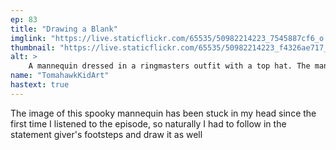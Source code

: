 ```yaml
---
ep: 83
title: "Drawing a Blank"
imglink: "https://live.staticflickr.com/65535/50982214223_7545887cf6_o.jpg"
thumbnail: "https://live.staticflickr.com/65535/50982214223_f4326ae717_q.jpg"
alt: >
    A mannequin dressed in a ringmasters outfit with a top hat. The mannequin has its head tilted to the side, with a deep crack running down its face. It is holding a bloody finger up in a &quot;shushing&quot; motion. &quot;SHHH&quot; is written in the space next to its head.
name: "TomahawkKidArt"
hastext: true
---
```

The image of this spooky mannequin has been stuck in my head since the first time I listened to the episode, so naturally I had to follow in the statement giver's footsteps and draw it as well